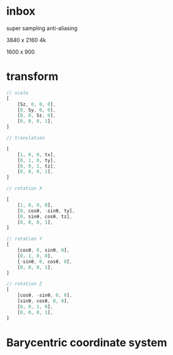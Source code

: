 



# inbox

super sampling anti-aliasing

3840 x 2160 4k

1600 x 900 


# transform

```js
// scale
[
    [Sz, 0, 0, 0],
    [0, Sy, 0, 0],
    [0, 0, Sz, 0],
    [0, 0, 0, 1],
]

// translation

[
    [1, 0, 0, tx],
    [0, 1, 0, ty],
    [0, 0, 1, tz],
    [0, 0, 0, 1],
]

// rotation X

[
    [1, 0, 0, 0],
    [0, cosθ, -sinθ, ty],
    [0, sinθ, cosθ, tz],
    [0, 0, 0, 1],
]

// rotation Y
[
    [cosθ, 0, sinθ, 0],
    [0, 1, 0, 0],
    [-sinθ, 0, cosθ, 0],
    [0, 0, 0, 1],
]

// rotation Z
[
    [cosθ, -sinθ, 0, 0],
    [sinθ, cosθ, 0, 0],
    [0, 0, 1, 0],
    [0, 0, 0, 1],
]


```


# Barycentric coordinate system